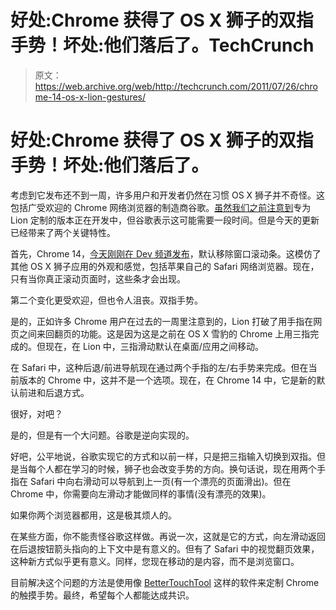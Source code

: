 # 好处:Chrome 获得了 OS X 狮子的双指手势！坏处:他们落后了。TechCrunch

> 原文：<https://web.archive.org/web/http://techcrunch.com/2011/07/26/chrome-14-os-x-lion-gestures/>

# 好处:Chrome 获得了 OS X 狮子的双指手势！坏处:他们落后了。

考虑到它发布还不到一周，许多用户和开发者仍然在习惯 OS X 狮子并不奇怪。这包括广受欢迎的 Chrome 网络浏览器的制造商谷歌。[虽然我们之前注意到](https://web.archive.org/web/20230204221856/https://techcrunch.com/2011/07/21/chrome-os-x-lion/)专为 Lion 定制的版本正在开发中，但谷歌表示这可能需要一段时间。但是今天的更新已经带来了两个关键特性。

首先，Chrome 14，[今天刚刚在 Dev 频道发布](https://web.archive.org/web/20230204221856/http://googlechromereleases.blogspot.com/2011/07/chrome-dev-channel-release.html)，默认移除窗口滚动条。这模仿了其他 OS X 狮子应用的外观和感觉，包括苹果自己的 Safari 网络浏览器。现在，只有当你真正滚动页面时，这些条才会出现。

第二个变化更受欢迎，但也令人沮丧。双指手势。

是的，正如许多 Chrome 用户在过去的一周里注意到的，Lion 打破了用手指在网页之间来回翻页的功能。这是因为这是之前在 OS X 雪豹的 Chrome 上用三指完成的。但现在，在 Lion 中，三指滑动默认在桌面/应用之间移动。

在 Safari 中，这种后退/前进导航现在通过两个手指的左/右手势来完成。但在当前版本的 Chrome 中，这并不是一个选项。现在，在 Chrome 14 中，它是新的默认前进和后退方式。

很好，对吧？

是的，但是有一个大问题。谷歌是逆向实现的。

好吧，公平地说，谷歌实现它的方式和以前一样，只是把三指输入切换到双指。但是当每个人都在学习的时候，狮子也会改变手势的方向。换句话说，现在用两个手指在 Safari 中向右滑动可以导航到上一页(有一个漂亮的页面滑出)。但在 Chrome 中，你需要向左滑动才能做同样的事情(没有漂亮的效果)。

如果你两个浏览器都用，这是极其烦人的。

在某些方面，你不能责怪谷歌这样做。再说一次，这就是它的方式，向左滑动返回在后退按钮箭头指向的上下文中是有意义的。但有了 Safari 中的视觉翻页效果，这种新方式似乎更有意义。同样，您现在移动的是内容，而不是浏览窗口。

目前解决这个问题的方法是使用像 [BetterTouchTool](https://web.archive.org/web/20230204221856/http://blog.boastr.net/) 这样的软件来定制 Chrome 的触摸手势。最终，希望每个人都能达成共识。
